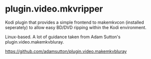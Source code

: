 plugin.video.mkvripper
===========================

Kodi plugin that provides a simple frontend to makemkvcon (installed seperately) to allow easy BD/DVD ripping within the Kodi environment.

Linux-based. A lot of guidance taken from Adam Sutton's plugin.video.makemkvbluray.

https://github.com/adamsutton/plugin.video.makemkvbluray
